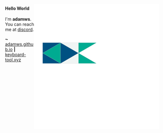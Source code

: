 <a href="https://github.com/adamws"><img align="right" src="image.svg"></a>

#### Hello World

I'm **adamws**. You can reach me at [discord](https://discord.com/users/568121612000296960).
</br>

<div align="left">
<b>~</b> <a href="https://adamws.github.io">adamws.github.io</a> <b>|</b> <a href="https://keyboard-tools.xyz">keyboard-tool.xyz</a>
</div>
